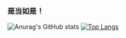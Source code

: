 ### 是当如是！
![Anurag's GitHub stats](https://github-readme-stats.vercel.app/api?username=dengjiayang&show_icons=true)
[![Top Langs](https://github-readme-stats.vercel.app/api/top-langs/?username=dengjiayang)](https://github.com/anuraghazra/github-readme-stats)


